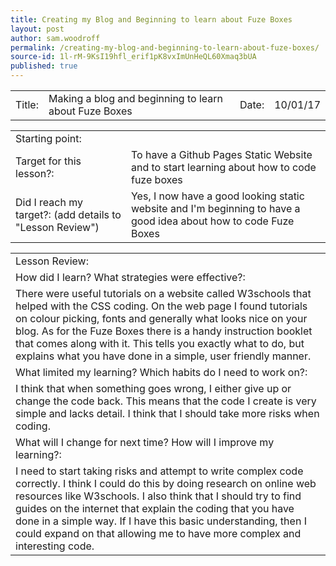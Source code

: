 ```yaml
---
title: Creating my Blog and Beginning to learn about Fuze Boxes
layout: post
author: sam.woodroff
permalink: /creating-my-blog-and-beginning-to-learn-about-fuze-boxes/
source-id: 1l-rM-9KsI19hfl_erif1pK8vxImUnHeQL60Xmaq3bUA
published: true
---
```

<table>
  <tr>
    <td>Title:</td>
    <td>Making a blog and beginning to learn about Fuze Boxes</td>
    <td>Date:</td>
    <td>10/01/17</td>
  </tr>
</table>


<table>
  <tr>
    <td>Starting point:</td>
    <td></td>
  </tr>
  <tr>
    <td>Target for this lesson?:</td>
    <td>To have a Github Pages Static Website and to start learning about how to code fuze boxes</td>
  </tr>
  <tr>
    <td>Did I reach my target?: 
(add details to "Lesson Review")</td>
    <td>Yes, I now have a good looking static website and I'm beginning to have a good idea about how to code Fuze Boxes</td>
  </tr>
</table>


<table>
  <tr>
    <td>Lesson Review:

</td>
  </tr>
  <tr>
    <td>How did I learn? What strategies were effective?:</td>
  </tr>
  <tr>
    <td>There were useful tutorials on a website called W3schools that helped with the CSS coding. On the web page I found tutorials on colour picking, fonts and generally what looks nice on your blog. As for the Fuze Boxes there is a handy instruction booklet that comes along with it. This tells you exactly what to do, but explains what you have done in a simple, user friendly manner.</td>
  </tr>
  <tr>
    <td>What limited my learning? Which habits do I need to work on?: </td>
  </tr>
  <tr>
    <td>I think that when something goes wrong, I either give up or change the code back. This means that the code I create is very simple and lacks detail. I think that I should take more risks when coding.</td>
  </tr>
  <tr>
    <td>What will I change for next time? How will I improve my learning?:</td>
  </tr>
  <tr>
    <td>I need to start taking risks and attempt to write complex code correctly. I think I could do this by doing research on online web resources like W3schools. I also think that I should try to find guides on the internet that explain the coding that you have done in a simple way. If I have this basic understanding, then I could expand on that allowing me to have more complex and interesting code.</td>
  </tr>
</table>


